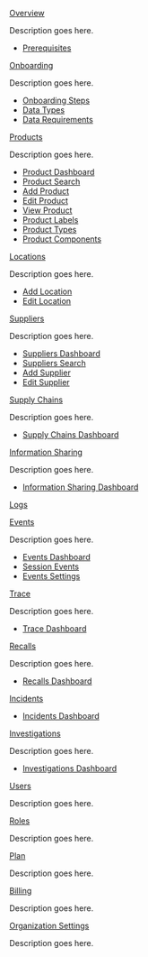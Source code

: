 [Overview](overview.md)

Description goes here.

- [Prerequisites](overview-prerequisites.md)

[Onboarding](onboarding.md)

Description goes here.

- [Onboarding Steps](onboarding-steps.md)
- [Data Types](onboarding-datatypes.md)
- [Data Requirements](onboarding-datarequirements.md)

[Products](products.md)

Description goes here.

- [Product Dashboard](products-dashboard.md)
- [Product Search](products-search.md)
- [Add Product](products-add.md)
- [Edit Product](products-edit.md)
- [View Product](products-view.md)
- [Product Labels](products-labels.md)
- [Product Types](products-types.md)
- [Product Components](products-components.md)



[Locations](locations.md)

Description goes here.

- [Add Location](locations-add.md)
- [Edit Location](locations-edit.md)

[Suppliers](suppliers.md)

Description goes here.

- [Suppliers Dashboard](suppliers-dashboard.md)
- [Suppliers Search](suppliers-search.md)
- [Add Supplier](suppliers-add.md)
- [Edit Supplier](suppliers-edit.md)

[Supply Chains](supplychains.md)

Description goes here.

- [Supply Chains Dashboard](supplychains-dashboard.md)

[Information Sharing](informationsharing.md)

Description goes here.

- [Information Sharing Dashboard](suppliers-dashboard.md)

[Logs](logs.md)

[Events](events.md)

Description goes here.

- [Events Dashboard](events-dashboard.md)
- [Session Events](events-sessionevents.md)
- [Events Settings](events-eventsettings.md)

[Trace](trace.md)

Description goes here.

- [Trace Dashboard](trace-dashboard.md)

[Recalls](recalls.md)

Description goes here.

- [Recalls Dashboard](recalls-dashboard.md)

[Incidents](incidents.md)
- [Incidents Dashboard](incidents-dashboard.md)

[Investigations](investigations.md)

Description goes here.

- [Investigations Dashboard](investigations-dashboard.md)

[Users](users.md)

Description goes here.

[Roles](roles.md)

Description goes here.

[Plan](plan.md)

Description goes here.

[Billing](billing.md)

Description goes here.

[Organization Settings](organizationsettings.md)

Description goes here.







